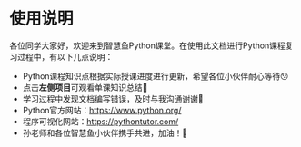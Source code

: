 # 使用说明
各位同学大家好，欢迎来到智慧鱼Python课堂。在使用此文档进行Python课程复习过程中，有以下几点说明：
- Python课程知识点根据实际授课进度进行更新，希望各位小伙伴耐心等待😯
- 点击**左侧项目**可观看单课知识总结🙂
- 学习过程中发现文档编写错误，及时与我沟通谢谢🧐
- Python官方网站：<https://www.python.org/>
- 程序可视化网站：<https://pythontutor.com/>
- 孙老师和各位智慧鱼小伙伴携手共进，加油！🤗


